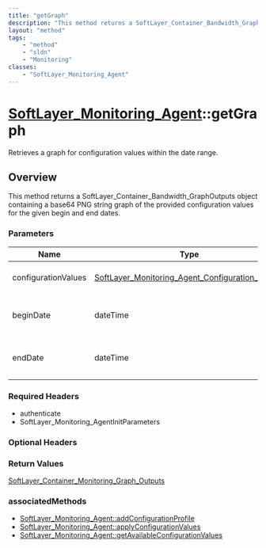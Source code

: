 ```yaml
---
title: "getGraph"
description: "This method returns a SoftLayer_Container_Bandwidth_GraphOutputs object containing a base64 PNG string graph of the prov... "
layout: "method"
tags:
    - "method"
    - "sldn"
    - "Monitoring"
classes:
    - "SoftLayer_Monitoring_Agent"
---
```

# [SoftLayer_Monitoring_Agent](/reference/services/SoftLayer_Monitoring_Agent)::getGraph

Retrieves a graph for configuration values within the date range.


## Overview 
This method returns a SoftLayer_Container_Bandwidth_GraphOutputs object containing a base64 PNG string graph of the provided configuration values for the given begin and end dates. 

### Parameters 
|Name | Type | Description |
| --- | --- | --- |
|configurationValues| <a href='/reference/datatypes/SoftLayer_Monitoring_Agent_Configuration_Value'>SoftLayer_Monitoring_Agent_Configuration_Value[] </a>| The configuration values to be|
|beginDate| dateTime| $beginDate           Graph start date and time|
|endDate| dateTime| $endDate             Graph end date and time|


### Required Headers
* authenticate
* SoftLayer_Monitoring_AgentInitParameters

### Optional Headers

### Return Values
<a href='/reference/datatypes/SoftLayer_Container_Monitoring_Graph_Outputs'>SoftLayer_Container_Monitoring_Graph_Outputs </a>


### associatedMethods

*  [SoftLayer_Monitoring_Agent::addConfigurationProfile](/reference/services/SoftLayer_Monitoring_Agent/addConfigurationProfile )
*  [SoftLayer_Monitoring_Agent::applyConfigurationValues](/reference/services/SoftLayer_Monitoring_Agent/applyConfigurationValues )
*  [SoftLayer_Monitoring_Agent::getAvailableConfigurationValues](/reference/services/SoftLayer_Monitoring_Agent/getAvailableConfigurationValues )


